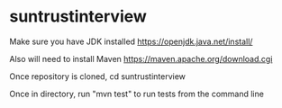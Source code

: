# suntrustinterview

Make sure you have JDK installed
https://openjdk.java.net/install/

Also will need to install Maven
https://maven.apache.org/download.cgi

Once repository is cloned, cd suntrustinterview

Once in directory, run "mvn test" to run tests from the command line
